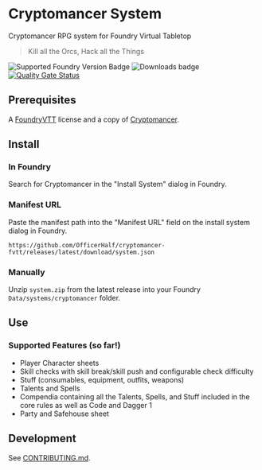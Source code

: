 # Cryptomancer System

Cryptomancer RPG system for Foundry Virtual Tabletop

> Kill all the Orcs, Hack all the Things

![Supported Foundry Version Badge](https://img.shields.io/endpoint?url=https%3A%2F%2Ffoundryshields.com%2Fversion%3Fstyle%3Dflat%26url%3Dhttps%3A%2F%2Fgithub.com%2FOfficerHalf%2Fcryptomancer-fvtt%2Freleases%2Flatest%2Fdownload%2Fsystem.json) ![Downloads badge](https://img.shields.io/github/downloads/OfficerHalf/cryptomancer-fvtt/total?color=%2370e6e6) [![Quality Gate Status](https://sonarcloud.io/api/project_badges/measure?project=OfficerHalf_cryptomancer-fvtt&metric=alert_status)](https://sonarcloud.io/summary/new_code?id=OfficerHalf_cryptomancer-fvtt)

## Prerequisites

A [FoundryVTT](https://foundryvtt.com/) license and a copy of [Cryptomancer](http://cryptorpg.com/).

## Install

### In Foundry

Search for Cryptomancer in the "Install System" dialog in Foundry.

### Manifest URL

Paste the manifest path into the "Manifest URL" field on the install system dialog in Foundry.

`https://github.com/OfficerHalf/cryptomancer-fvtt/releases/latest/download/system.json`

### Manually

Unzip `system.zip` from the latest release into your Foundry `Data/systems/cryptomancer` folder.

## Use

### Supported Features (so far!)

- Player Character sheets
- Skill checks with skill break/skill push and configurable check difficulty
- Stuff (consumables, equipment, outfits, weapons)
- Talents and Spells
- Compendia containing all the Talents, Spells, and Stuff included in the core rules as well as Code and Dagger 1
- Party and Safehouse sheet

## Development

See [CONTRIBUTING.md](CONTRIBUTING.md).
